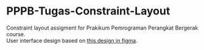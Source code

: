 # PPPB-Tugas-Constraint-Layout

Constraint layout assigment for Prakikum Pemrograman Perangkat Bergerak course. <br>
User interface design based on [this design in figma](https://www.figma.com/file/1n2odoMyQWV343yT8BMynp).<br>
